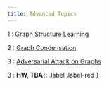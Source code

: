 ```yaml
---
title: Advanced Topics
---
```


1
: [Graph Structure Learning](https://paperswithcode.com/task/graph-structure-learning)

2
: [Graph Condensation](https://paperswithcode.com/paper/graph-condensation-for-graph-neural-networks-1)

3
: [Adversarial Attack on Graphs](https://paperswithcode.com/paper/adversarial-attack-on-graph-structured-data)


3
: **HW, TBA**{: .label .label-red }
